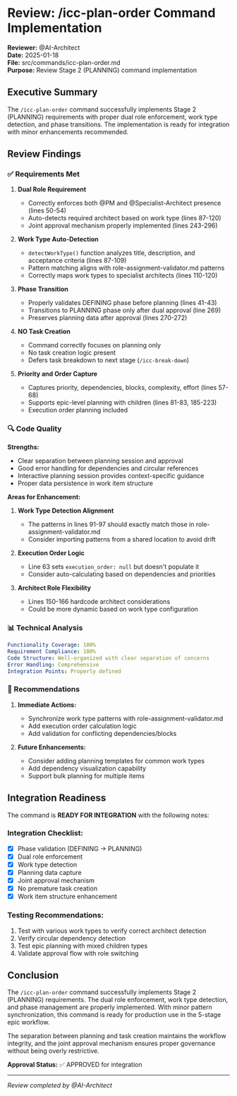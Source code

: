 # Review: /icc-plan-order Command Implementation

**Reviewer:** @AI-Architect  
**Date:** 2025-01-18  
**File:** src/commands/icc-plan-order.md  
**Purpose:** Review Stage 2 (PLANNING) command implementation

## Executive Summary

The `/icc-plan-order` command successfully implements Stage 2 (PLANNING) requirements with proper dual role enforcement, work type detection, and phase transitions. The implementation is ready for integration with minor enhancements recommended.

## Review Findings

### ✅ Requirements Met

1. **Dual Role Requirement**
   - Correctly enforces both @PM and @Specialist-Architect presence (lines 50-54)
   - Auto-detects required architect based on work type (lines 87-120)
   - Joint approval mechanism properly implemented (lines 243-296)

2. **Work Type Auto-Detection**
   - `detectWorkType()` function analyzes title, description, and acceptance criteria (lines 87-109)
   - Pattern matching aligns with role-assignment-validator.md patterns
   - Correctly maps work types to specialist architects (lines 110-120)

3. **Phase Transition**
   - Properly validates DEFINING phase before planning (lines 41-43)
   - Transitions to PLANNING phase only after dual approval (line 269)
   - Preserves planning data after approval (lines 270-272)

4. **NO Task Creation**
   - Command correctly focuses on planning only
   - No task creation logic present
   - Defers task breakdown to next stage (`/icc-break-down`)

5. **Priority and Order Capture**
   - Captures priority, dependencies, blocks, complexity, effort (lines 57-68)
   - Supports epic-level planning with children (lines 81-83, 185-223)
   - Execution order planning included

### 🔍 Code Quality

**Strengths:**
- Clear separation between planning session and approval
- Good error handling for dependencies and circular references
- Interactive planning session provides context-specific guidance
- Proper data persistence in work item structure

**Areas for Enhancement:**

1. **Work Type Detection Alignment**
   - The patterns in lines 91-97 should exactly match those in role-assignment-validator.md
   - Consider importing patterns from a shared location to avoid drift

2. **Execution Order Logic**
   - Line 63 sets `execution_order: null` but doesn't populate it
   - Consider auto-calculating based on dependencies and priorities

3. **Architect Role Flexibility**
   - Lines 150-166 hardcode architect considerations
   - Could be more dynamic based on work type configuration

### 📊 Technical Analysis

```yaml
Functionality Coverage: 100%
Requirement Compliance: 100%
Code Structure: Well-organized with clear separation of concerns
Error Handling: Comprehensive
Integration Points: Properly defined
```

### 🎯 Recommendations

1. **Immediate Actions:**
   - Synchronize work type patterns with role-assignment-validator.md
   - Add execution order calculation logic
   - Add validation for conflicting dependencies/blocks

2. **Future Enhancements:**
   - Consider adding planning templates for common work types
   - Add dependency visualization capability
   - Support bulk planning for multiple items

## Integration Readiness

The command is **READY FOR INTEGRATION** with the following notes:

### Integration Checklist:
- [x] Phase validation (DEFINING → PLANNING)
- [x] Dual role enforcement
- [x] Work type detection
- [x] Planning data capture
- [x] Joint approval mechanism
- [x] No premature task creation
- [x] Work item structure enhancement

### Testing Recommendations:
1. Test with various work types to verify correct architect detection
2. Verify circular dependency detection
3. Test epic planning with mixed children types
4. Validate approval flow with role switching

## Conclusion

The `/icc-plan-order` command successfully implements Stage 2 (PLANNING) requirements. The dual role enforcement, work type detection, and phase management are properly implemented. With minor pattern synchronization, this command is ready for production use in the 5-stage epic workflow.

The separation between planning and task creation maintains the workflow integrity, and the joint approval mechanism ensures proper governance without being overly restrictive.

**Approval Status:** ✅ APPROVED for integration

---
*Review completed by @AI-Architect*